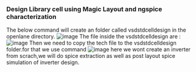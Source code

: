 ### Design Library cell using Magic Layout and ngspice characterization
The below command will create an folder called vsdstdcelldesign in the openlane directory.
![image](https://github.com/Sairamvanam/-NASSCOM-VSD-SoC-Design-Program/assets/163321291/34ea9371-f812-4f11-8d02-582c57235150)
The file inside the vsdstdcelldesign are :
![image](https://github.com/Sairamvanam/-NASSCOM-VSD-SoC-Design-Program/assets/163321291/e71c7891-659f-415b-9480-4d1d58d7afd8)
Then we need to copy the tech file to the  vsdstdcelldesign folder.for that we use command 
![image](https://github.com/Sairamvanam/-NASSCOM-VSD-SoC-Design-Program/assets/163321291/a57c2640-e475-458e-8f28-32e308d1cbc2)
here we wont create an inverter from scrach,we will do spice extraction as well as post layout spice simulation of inverter design.
